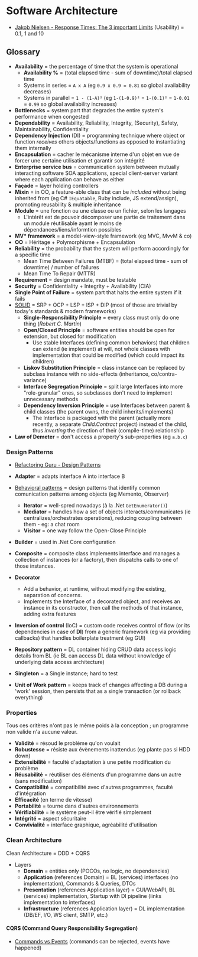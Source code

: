 # Software Architecture

* [Jakob Nielsen - Response Times: The 3 important Limits](https://www.nngroup.com/articles/response-times-3-important-limits) (Usability) = 0.1, 1 and 10

## Glossary

* **Availability** = the percentage of time that the system is operational
  * **Availability %** = (total elapsed time - sum of downtime)/total elapsed time
  * Systems in series = `A x A` (eg `0.9 x 0.9 = 0.81` so global availability decreases)
  * Systems in parallel = `1 - (1-A)²` (eg `1-(1-0.9)²` = `1-(0.1)²` = `1-0.01` = `0.99` so global availability increases)
* **Bottlenecks** = system part that degrades the entire system's performance when congested
* **Dependability** = Availability, Reliability, Integrity, (Security), Safety, Maintainability, Confidentiality
* **Dependency Injection** (DI) = programming technique where object or function _receives_ others objects/functions as opposed to instantiating them internally
* **Encapsulation** = cacher le mécanisme interne d'un objet en vue de forcer une certaine utilisation et garantir son intégrité
* **Enterprise service bus** = communication system between mutually interacting software SOA applications, special client-server variant where each application can behave as either
* **Façade** = layer holding controllers
* **Mixin** = in OO, a feature-able class that can be _included_ without being inherited from (eg C# `IEquatable`, Ruby include, JS extend/assign), promoting reusability & multiple inheritance
* **Module** = une fonction ou une classe ou un fichier, selon les langages
  * L'intérêt est de pouvoir décomposer une partie de traitement dans un module réutilisable ayant le moins de dépendances/liens/informtion possibles
* **MV\* framework** = a model-view-style framework (eg MVC, MvvM & co)
* **OO** = Héritage + Polymorphisme + Encapsulation
* **Reliability** = the probability that the system will perform accordingly for a specific time
  * Mean Time Between Failures (MTBF) = (total elapsed time - sum of downtime) / number of failures
  * Mean Time To Repair (MTTR)
* **Requirement** = design mandate, must be testable
* **Security** = Confidentiality + Integrity + Availability (CIA)
* **Single Point of Failure** = system part that halts the entire system if it fails
* [SOLID](https://en.wikipedia.org/wiki/SOLID) = SRP + OCP + LSP + ISP + DIP (most of those are trivial by today's standards & modern frameworks)
  * **Single-Responsibility Principle** = every class must only do one thing (_Robert C. Martin_)
  * **Open/Closed Principle** = software entities should be open for extension, but closed for modification
    * Use stable Interfaces (defining common behaviors) that children can extend (ie implement) at will, not whole classes with implementation that could be modified (which could impact its children)
  * **Liskov Substitution Principle** = class instance can be replaced by subclass instance with no side-effects (inheritance, co/contra-variance)
  * **Interface Segregation Principle** = split large Interfaces into more "role-granular" ones, so subclasses don't need to implement unnecessary methods
  * **Dependency Inversion Principle** = use Interfaces between parent & child classes (the parent owns, the child inherits/implements)
    * The Interface is packaged with the parent (actually more recently, a separate _Child.Contract_ project) instead of the child, thus _inverting_ the direction of their (compile-time) relationship
* **Law of Demeter** = don't access a property's sub-properties (eg `a.b.c`)

### Design Patterns

* [Refactoring Guru - Design Patterns](https://refactoring.guru/design-patterns/catalog)

* **Adapter** = adapts interface A into interface B
* [Behavioral patterns](https://en.wikipedia.org/wiki/Behavioral_pattern) = design patterns that identify common comunication patterns among objects (eg Memento, Observer)
  * **Iterator** = well-spred nowadays (à la .Net `GetEnumerator()`)
  * **Mediator** = handles how a set of objects interacts/communicates (ie centralizes/orchestrates operations), reducing coupling between them - eg: a chat room
  * **Visitor** = one way follow the Open-Close Principle

* **Builder** = used in .Net Core configuration
* **Composite** = composite class implements interface and manages a collection of instances (or a factory), then dispatchs calls to one of those instances.
* **Decorator**
  * Add a behavior, at runtime, without modifying the existing, separation of concerns.
  * Implements the Interface of a decorated object, and receives an instance in its constructor, then call the methods of that instance, adding extra features
* **Inversion of control** (IoC) = custom code receives control of flow (or its dependencies in case of **DI**) from a generic framework (eg via providing callbacks) that handles boilerplate treatment (eg GUI)
* **Repository pattern** = DL container hiding CRUD data access logic details from BL (ie BL can access DL data without knowledge of underlying data access architecture)
* **Singleton** = a Single instance; hard to test
* **Unit of Work pattern** = keeps track of changes affecting a DB during a 'work' session, then persists that as a single transaction (or rollback everything)

### Properties

Tous ces critères n'ont pas le même poids à la conception ; un programme non valide n'a aucune valeur.

* **Validité** = résoud le problème qu'on voulait
* **Robustesse** = résiste aux évènements inattendus (eg plante pas si HDD down)
* **Extensibilité** = faculté d'adaptation à une petite modification du problème
* **Réusabilité** = réutiliser des éléments d'un programme dans un autre (sans modification)
* **Compatibilité** = compatibilité avec d'autres programmes, faculté d'intégration
* **Efficacité** (en terme de vitesse)
* **Portabilité** = tourne dans d'autres environnements
* **Vérifiabilité** = le système peut-il être vérifié simplement
* **Intégrité** = aspect sécuritaire
* **Convivialité** = interface graphique, agréabilité d'utilisation

### Clean Architecture

Clean Architecture = DDD + CQRS

* Layers
  * **Domain** = entities only (POCOs, no logic, no dependencies)
  * **Application** (references Domain) = BL (services) interfaces (no implementation), Commands & Queries, DTOs
  * **Presentation** (references Application layer) = GUI/WebAPI, BL (services) implementation, Startup with DI pipeline (links implementation to interfaces)
  * **Infrastructure** (references Application layer) = DL implementation (DB/EF, I/O, WS client, SMTP, etc.)

#### CQRS (Command Query Responsibility Segregation)

* [Commands vs Events](https://stackoverflow.com/q/4962755/3559724) (commands can be rejected, events have happened)
